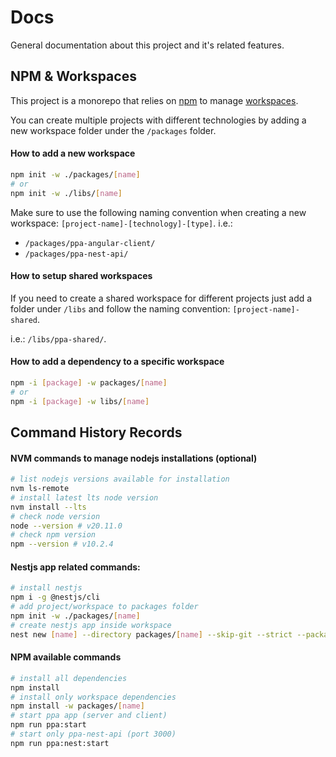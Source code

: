 # Docs

General documentation about this project and it's related features.

## NPM & Workspaces

This project is a monorepo that relies on [npm](https://docs.npmjs.com/) to manage [workspaces](https://docs.npmjs.com/cli/v9/using-npm/workspaces).

You can create multiple projects with different technologies by adding a new workspace folder under the `/packages` folder.

#### How to add a new workspace

```bash
npm init -w ./packages/[name]
# or
npm init -w ./libs/[name]
```

Make sure to use the following naming convention when creating a new workspace: `[project-name]-[technology]-[type]`. i.e.: 
- `/packages/ppa-angular-client/`
- `/packages/ppa-nest-api/`

#### How to setup shared workspaces

If you need to create a shared workspace for different projects just add a folder under `/libs` and follow the naming convention: `[project-name]-shared`.

i.e.: `/libs/ppa-shared/`.

#### How to add a dependency to a specific workspace

```bash
npm -i [package] -w packages/[name] 
# or
npm -i [package] -w libs/[name]
```

## Command History Records

#### NVM commands to manage nodejs installations (optional)
```bash
# list nodejs versions available for installation
nvm ls-remote
# install latest lts node version
nvm install --lts
# check node version
node --version # v20.11.0
# check npm version
npm --version # v10.2.4
```

#### Nestjs app related commands:

```bash
# install nestjs
npm i -g @nestjs/cli
# add project/workspace to packages folder
npm init -w ./packages/[name]
# create nestjs app inside workspace
nest new [name] --directory packages/[name] --skip-git --strict --package-manager npm
```

#### NPM available commands

```bash
# install all dependencies
npm install
# install only workspace dependencies
npm install -w packages/[name]
# start ppa app (server and client)
npm run ppa:start
# start only ppa-nest-api (port 3000)
npm run ppa:nest:start
```
